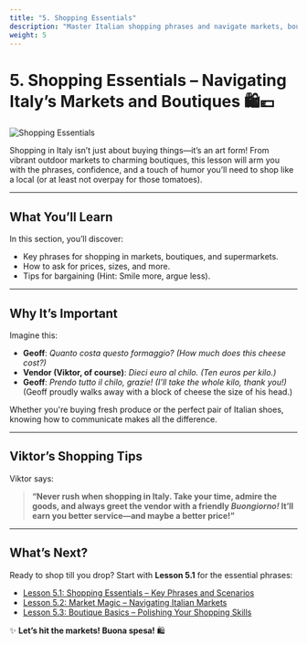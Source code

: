 ```yaml
---
title: "5. Shopping Essentials"
description: "Master Italian shopping phrases and navigate markets, boutiques, and more with confidence!"
weight: 5
---
```


# 5. Shopping Essentials – Navigating Italy’s Markets and Boutiques 🛍️💶  

![Shopping Essentials](/images/beginner/shopping-essentials/shopping-essentials.webp)

Shopping in Italy isn’t just about buying things—it’s an art form! From vibrant outdoor markets to charming boutiques, this lesson will arm you with the phrases, confidence, and a touch of humor you’ll need to shop like a local (or at least not overpay for those tomatoes).

---

## What You’ll Learn  

In this section, you’ll discover:  
- Key phrases for shopping in markets, boutiques, and supermarkets.  
- How to ask for prices, sizes, and more.  
- Tips for bargaining (Hint: Smile more, argue less).  

---

## Why It’s Important  

Imagine this:  
- **Geoff**: *Quanto costa questo formaggio?* *(How much does this cheese cost?)*  
- **Vendor (Viktor, of course)**: *Dieci euro al chilo.* *(Ten euros per kilo.)*  
- **Geoff**: *Prendo tutto il chilo, grazie!* *(I’ll take the whole kilo, thank you!)*  
(Geoff proudly walks away with a block of cheese the size of his head.)  

Whether you're buying fresh produce or the perfect pair of Italian shoes, knowing how to communicate makes all the difference.

---

## Viktor’s Shopping Tips  

Viktor says:  
> **“Never rush when shopping in Italy. Take your time, admire the goods, and always greet the vendor with a friendly *Buongiorno!* It’ll earn you better service—and maybe a better price!”**  

---

## What’s Next?  

Ready to shop till you drop? Start with **Lesson 5.1** for the essential phrases:  
- [Lesson 5.1: Shopping Essentials – Key Phrases and Scenarios](./lesson5.1/)  
- [Lesson 5.2: Market Magic – Navigating Italian Markets](./lesson5.2/)  
- [Lesson 5.3: Boutique Basics – Polishing Your Shopping Skills](./lesson5.3/)  

✨ **Let’s hit the markets! Buona spesa!** 🛍️  
